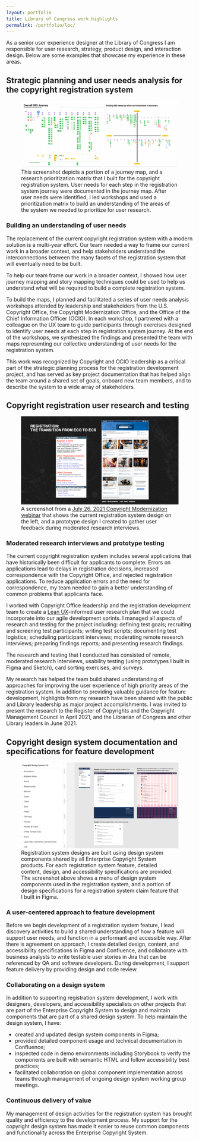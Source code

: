 ```yaml
---
layout: portfolio
title: Library of Congress work highlights
permalink: /portfolio/loc/
---
```


As a senior user experience designer at the Library of Congress I am responsible for user research, strategy, product design, and interaction design. Below are some examples that showcase my experience in these areas.

## Strategic planning and user needs analysis for the copyright registration system

<figure class="thumbnail-full">
<img src="/assets/images/loc-registration-system-map.png" alt="a screenshot from a journey mapping and research prioritization exercise">
<figcaption>
This screenshot depicts a portion of a journey map, and a research prioritization matrix that I built for the copyright registration system. User needs for each step in the registration system journey were documented in the journey map. After user needs were identified, I led workshops and used a prioritization matrix to build an understanding of the areas of the system we needed to prioritize for user research. 
</figcaption>
</figure>

### Building an understanding of user needs

The replacement of the current copyright registration system with a modern solution is a multi-year effort. Our team needed a way to frame our current work in a broader context, and help stakeholders understand the interconnections between the many facets of the registration system that will eventually need to be built.

To help our team frame our work in a broader context, I showed how user journey mapping and story mapping techniques could be used to help us understand what will be required to build a complete registration system.

To build the maps, I planned and facilitated a series of user needs analysis workshops attended by 
leadership and stakeholders from the U.S. Copyright Office, the Copyright Modernization Office, and the Office of the Chief Information Officer (OCIO). In each workshop, I partnered with a colleague on the UX team to guide participants through exercises designed to identify user needs at each step in registration system journey. At the end of the workshops, we synthesized the findings and presented the team with maps representing our collective understanding of user needs for the registration system.

This work was recognized by Copyright and OCIO leadership as a critical part of the strategic planning process for the registration development project, and has served as key project documentation that has helped align the team around a shared set of goals, onboard new team members, and to describe the system to a wide array of stakeholders.


## Copyright registration user research and testing


<figure class="thumbnail-full">
<img src="/assets/images/loc-eco-to-ecs.png" alt="a screenshot showing the current registration system design and new prototype design for the system">
<figcaption>
A screenshot from a <a href="https://www.copyright.gov/copyright-modernization/webinar/slides/july-2021.pdf">July 26, 2021 Copyright Modernization webinar</a> that shows the current registration system design on the left, and a prototype design I created to gather user feedback during moderated research interviews. 
</figcaption>
</figure>

### Moderated research interviews and prototype testing

The current copyright registration system includes several applications that have historically been difficult for applicants to complete. Errors on applications lead to delays in registration decisions, increased correspondence with the Copyright Office, and rejected registration applications. To reduce application errors and the need for correspondence, my team needed to gain a better understanding of common problems that applicants face.

I worked with Copyright Office leadership and the registration development team to create a <a href="https://www.oreilly.com/library/view/lean-ux/9781449366834/">Lean UX</a>-informed user research plan that we could incorporate into our agile development sprints. I managed all aspects of research and testing for the project including: defining test goals; recruiting and screening test participants; writing test scripts; documenting test logistics; scheduling participant interviews; moderating remote research interviews; preparing findings reports; and presenting research findings.

The research and testing that I conducted has consisted of remote, moderated research interviews, usability testing (using prototypes I built in Figma and Sketch), card sorting exercises, and surveys.

My research has helped the team build shared understanding of approaches for improving the user experience of high priority areas of the registration system. In addition to providing valuable guidance for feature development, highlights from my research have been shared with the public and Library leadership as major project accomplishments. I was invited to present the research to the Register of Copyrights and the Copyright Management Council in April 2021, and the Librarian of Congress and other Library leaders in June 2021. 

## Copyright design system documentation and specifications for feature development

<figure class="thumbnail-full">
<img src="/assets/images/loc-design-system.png" alt="A screenshot a design specifications page created in Figma that describes a screen layout for the Copyright Registration System">
<figcaption>
Registration system designs are built using design system components shared by all Enterprise Copyright System products. For each registration system feature, detailed content, design, and accessibility specifications are provided. The screenshot above shows a menu of design system components used in the registration system, and a portion of design specifications for a registration system claim feature that I built in Figma.
</figcaption>
</figure>

### A user-centered approach to feature development

Before we begin development of a registration system feature, I lead discovery activities to build a shared understanding of how a feature will support user needs, and function in a performant and accessible way. After there is agreement on approach, I create detailed design, content, and accessibility specifications in Figma and Confluence, and collaborate with business analysts to write testable user stories in Jira that can be referenced by QA and software developers. During development, I support feature delivery by providing design and code review. 

### Collaborating on a design system

In addition to supporting registration system development, I work with designers, developers, and accessibility specialists on other projects that are part of the Enterprise Copyright System to design and maintain components that are part of a shared design system. To help maintain the design system, I have: 
* created and updated design system components in Figma; 
* provided detailed component usage and technical documentation in Confluence;
* inspected code in demo environments including Storybook to verify the components are built with semantic HTML and follow accessibility best practices;
* facilitated collaboration on global component implementation across teams through management of ongoing design system working group meetings.

### Continuous delivery of value

My management of design activities for the registration system has brought quality and efficiency to the development process. My support for the copyright design system has made it easier to reuse common components and functionality across the Enterprise Copyright System.

